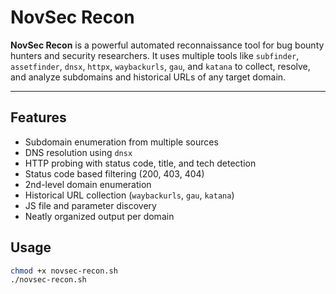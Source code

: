 # NovSec Recon

**NovSec Recon** is a powerful automated reconnaissance tool for bug bounty hunters and security researchers. It uses multiple tools like `subfinder`, `assetfinder`, `dnsx`, `httpx`, `waybackurls`, `gau`, and `katana` to collect, resolve, and analyze subdomains and historical URLs of any target domain.

---

## Features

- Subdomain enumeration from multiple sources
- DNS resolution using `dnsx`
- HTTP probing with status code, title, and tech detection
- Status code based filtering (200, 403, 404)
- 2nd-level domain enumeration
- Historical URL collection (`waybackurls`, `gau`, `katana`)
- JS file and parameter discovery
- Neatly organized output per domain


## Usage

```bash
chmod +x novsec-recon.sh
./novsec-recon.sh

